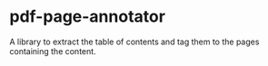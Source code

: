 # pdf-page-annotator
 A library to extract the table of contents and tag them to the pages containing the content.
